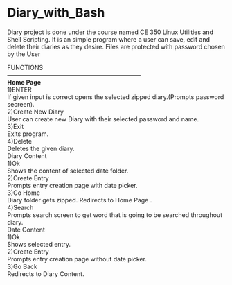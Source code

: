 # Diary_with_Bash
Diary project is done under the course named CE 350 Linux Utilities and Shell Scripting. It is an simple program where a user can save, edit and delete their diaries as they desire. Files are protected with password chosen by the User <br>

FUNCTIONS<br>
——————————————————————<br>
<b>Home Page</b> <br>
1)ENTER<br>
If given input is correct opens the selected zipped diary.(Prompts password secreen).<br>
2)Create New Diary<br>
User can create new Diary with their selected password and name.<br>
3)Exit<br>
Exits program.<br>
4)Delete<br>
Deletes the given diary.<br>
Diary Content<br>
1)Ok<br>
Shows the content of selected date folder.<br>
2)Create Entry<br>
Prompts entry creation page with date picker.<br>
3)Go Home<br>
Diary folder gets zipped. Redirects to Home Page .<br>
4)Search<br>
Prompts search screen to get word that is going to be searched throughout diary.<br>
Date Content<br>
1)Ok<br>
Shows selected entry.<br>
2)Create Entry<br>
Prompts entry creation page without date picker.<br>
3)Go Back<br>
Redirects to Diary Content.<br>

